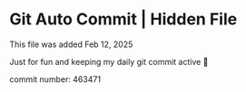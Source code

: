 # Git Auto Commit | Hidden File

This file was added Feb 12, 2025

Just for fun and keeping my daily git commit active 🤪

commit number: 463471
